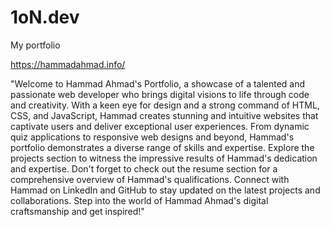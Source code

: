 # 1oN.dev
My portfolio

https://hammadahmad.info/

"Welcome to Hammad Ahmad's Portfolio, a showcase of a talented and passionate web developer who brings digital visions to life through code and creativity. With a keen eye for design and a strong command of HTML, CSS, and JavaScript, Hammad creates stunning and intuitive websites that captivate users and deliver exceptional user experiences. From dynamic quiz applications to responsive web designs and beyond, Hammad's portfolio demonstrates a diverse range of skills and expertise. Explore the projects section to witness the impressive results of Hammad's dedication and expertise. Don't forget to check out the resume section for a comprehensive overview of Hammad's qualifications. Connect with Hammad on LinkedIn and GitHub to stay updated on the latest projects and collaborations. Step into the world of Hammad Ahmad's digital craftsmanship and get inspired!"
